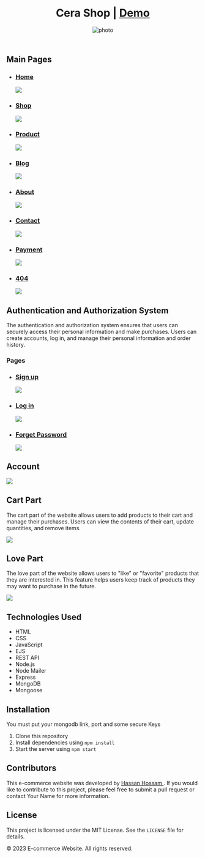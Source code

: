 <header>
<h1>Cera Shop | <a target="_blank" href="https://cera-shop.herokuapp.com">Demo</a></h1>
<img class="head-img" src="http://drive.google.com/uc?export=view&id=1Qe3gvR5cMvkennNxZm2bxs0e9oazCgzQ"
          alt="photo" />
</header>

<main>
<section>
<h2>Main Pages</h2>
<ul>
<li><h3><a href="#">Home</a></h3></li>
<img src='https://firebasestorage.googleapis.com/v0/b/cera-1d79c.appspot.com/o/layout%2Fhome.png?alt=media&token=6dfe7125-5e11-4617-9a2f-b6b62753671e&_gl=1*1u52ec1*_ga*Njk0MTExMjMzLjE2OTc4MzQzODA.*_ga_CW55HF8NVT*MTY5Nzg4MzUzMy4zLjEuMTY5Nzg4NjIyNy42MC4wLjA.'/>
<li><h3><a href="#">Shop</a></h3></li>
<img src='https://firebasestorage.googleapis.com/v0/b/cera-1d79c.appspot.com/o/layout%2Fshop.png?alt=media&token=22293dfd-d701-4d24-bb71-d97fdd16447c&_gl=1*zlx5d3*_ga*Njk0MTExMjMzLjE2OTc4MzQzODA.*_ga_CW55HF8NVT*MTY5Nzg4MzUzMy4zLjEuMTY5Nzg4NjI4MC43LjAuMA..'/>
<li><h3><a href="#">Product</a></h3></li>
<img src='https://firebasestorage.googleapis.com/v0/b/cera-1d79c.appspot.com/o/layout%2FaddProduct.png?alt=media&token=57362b16-7884-4b48-80af-63182829bc1a&_gl=1*13m5sfb*_ga*Njk0MTExMjMzLjE2OTc4MzQzODA.*_ga_CW55HF8NVT*MTY5Nzg4MzUzMy4zLjEuMTY5Nzg4NjMwNy42MC4wLjA.'/>
<li><h3><a href="#">Blog</a></h3></li>
<img src='https://firebasestorage.googleapis.com/v0/b/cera-1d79c.appspot.com/o/layout%2Fblog.png?alt=media&token=4c9b3497-4dce-4ce2-ac31-8dff1b0cdae7&_gl=1*1bwb686*_ga*Njk0MTExMjMzLjE2OTc4MzQzODA.*_ga_CW55HF8NVT*MTY5Nzg4MzUzMy4zLjEuMTY5Nzg4NjMzNy4zMC4wLjA.'/>
<li><h3><a href="#">About</a></h3></li>
<img src='https://firebasestorage.googleapis.com/v0/b/cera-1d79c.appspot.com/o/layout%2Fabout.png?alt=media&token=d65d8208-8a82-4d11-8c0d-ec9104b965c5&_gl=1*4s36bx*_ga*Njk0MTExMjMzLjE2OTc4MzQzODA.*_ga_CW55HF8NVT*MTY5Nzg4MzUzMy4zLjEuMTY5Nzg4NjM1Ni4xMS4wLjA.'/>
<li><h3><a href="#">Contact</a></h3></li>
<img src='https://firebasestorage.googleapis.com/v0/b/cera-1d79c.appspot.com/o/layout%2Fcontact.png?alt=media&token=5b25a754-027d-4f70-8848-0d4230dbc6ef&_gl=1*15h2g30*_ga*Njk0MTExMjMzLjE2OTc4MzQzODA.*_ga_CW55HF8NVT*MTY5Nzg4MzUzMy4zLjEuMTY5Nzg4NjM3NC42MC4wLjA.'/>
<li><h3><a href="#">Payment</a></h3></li>
<img src='https://firebasestorage.googleapis.com/v0/b/cera-1d79c.appspot.com/o/layout%2Fpayment.png?alt=media&token=238dd374-93f1-4fd6-8b7d-f3e03323bfbb&_gl=1*rha286*_ga*Njk0MTExMjMzLjE2OTc4MzQzODA.*_ga_CW55HF8NVT*MTY5Nzg4MzUzMy4zLjEuMTY5Nzg4NjM5Mi40Mi4wLjA.'/>
<li><h3><a href="#">404</a></h3></li>
<img src='https://firebasestorage.googleapis.com/v0/b/cera-1d79c.appspot.com/o/layout%2F404.png?alt=media&token=b6a867a6-0181-4eca-9f03-57fa92e9b345&_gl=1*llmvfw*_ga*Njk0MTExMjMzLjE2OTc4MzQzODA.*_ga_CW55HF8NVT*MTY5Nzg4MzUzMy4zLjEuMTY5Nzg4NjQzNy42MC4wLjA.'/>
</ul>
</section>

<section>
			<h2>Authentication and Authorization System</h2>
			<p>The authentication and authorization system ensures that users can securely access their personal information and make purchases. Users can create accounts, log in, and manage their personal information and order history.</p>
<h3>Pages</h3>
<ul>
<li><h3><a href="#">Sign up</a></h3></li>
<img src='https://firebasestorage.googleapis.com/v0/b/cera-1d79c.appspot.com/o/layout%2Fsignup.png?alt=media&token=55c7a3a8-8ad1-4bed-8831-543b5410b645&_gl=1*1mpi5v3*_ga*Njk0MTExMjMzLjE2OTc4MzQzODA.*_ga_CW55HF8NVT*MTY5Nzg4MzUzMy4zLjEuMTY5Nzg4NjY1Mi40Ni4wLjA.'/>
<li><h3><a href="#">Log in</a></h3></li>
<img src='https://firebasestorage.googleapis.com/v0/b/cera-1d79c.appspot.com/o/layout%2Flogin.png?alt=media&token=eff660a1-9ee9-49cd-9ea4-e08818713f1b&_gl=1*15lquf1*_ga*Njk0MTExMjMzLjE2OTc4MzQzODA.*_ga_CW55HF8NVT*MTY5Nzg4MzUzMy4zLjEuMTY5Nzg4NjY3NS4yMy4wLjA.'/>
<li><h3><a href="#">Forget Password</a></h3></li>
<img src='https://firebasestorage.googleapis.com/v0/b/cera-1d79c.appspot.com/o/layout%2FforgetPass.png?alt=media&token=0cf59b78-6383-4d96-be32-0eb80b25feb3&_gl=1*14u5lcz*_ga*Njk0MTExMjMzLjE2OTc4MzQzODA.*_ga_CW55HF8NVT*MTY5Nzg4MzUzMy4zLjEuMTY5Nzg4NjY5Ny4xLjAuMA..'/>
</ul>
		</section>
<section>
<h2>Account</h2>
<img src='https://firebasestorage.googleapis.com/v0/b/cera-1d79c.appspot.com/o/layout%2Faccount.png?alt=media&token=5dabaa53-69c4-4364-879c-73e8e241f3dc&_gl=1*c45iuu*_ga*Njk0MTExMjMzLjE2OTc4MzQzODA.*_ga_CW55HF8NVT*MTY5Nzg4MzUzMy4zLjEuMTY5Nzg4NjYxMC4xOC4wLjA.'/>
			<h2>Cart Part</h2>
			<p>The cart part of the website allows users to add products to their cart and manage their purchases. Users can view the contents of their cart, update quantities, and remove items.</p>
      <img src='https://firebasestorage.googleapis.com/v0/b/cera-1d79c.appspot.com/o/layout%2Fcart.png?alt=media&token=56897c52-1291-4038-a399-393f73850b27&_gl=1*1wbyhqh*_ga*Njk0MTExMjMzLjE2OTc4MzQzODA.*_ga_CW55HF8NVT*MTY5Nzg4MzUzMy4zLjEuMTY5Nzg4NjU2OC42MC4wLjA.'/>
		</section>
<section>
			<h2>Love Part</h2>
			<p>The love part of the website allows users to "like" or "favorite" products that they are interested in. This feature helps users keep track of products they may want to purchase in the future.</p>
      <img src='https://firebasestorage.googleapis.com/v0/b/cera-1d79c.appspot.com/o/layout%2Floves.png?alt=media&token=c684cba8-d715-4cb6-9589-4b197d4a6d23&_gl=1*lware3*_ga*Njk0MTExMjMzLjE2OTc4MzQzODA.*_ga_CW55HF8NVT*MTY5Nzg4MzUzMy4zLjEuMTY5Nzg4NjU4Ny40MS4wLjA.'/>
		</section>
<section>
			<h2>Technologies Used</h2>
			<ul>
				<li>HTML</li>
				<li>CSS</li>
				<li>JavaScript</li>
				<li>EJS</li>
				<li>REST API</li>
				<li>Node.js</li>
				<li>Node Mailer</li>
				<li>Express</li>
				<li>MongoDB</li>
				<li>Mongoose</li>
			</ul>
		</section>

<section>
			<h2>Installation</h2>
			<p>You must put your mongodb link, port and some secure Keys
			<ol>
				<li>Clone this repository</li>
				<li>Install dependencies using <code>npm install</code></li>
				<li>Start the server using <code>npm start</code></li>
			</ol>
		</section>
<section>
			<h2>Contributors</h2>
			<p>This e-commerce website was developed by <a href="mailto:7hassan.dev@gmail.com">Hassan Hossam </a>. If you would like to contribute to this project, please feel free to submit a pull request or contact Your Name for more information.</p>
		</section>

<section>
			<h2>License</h2>
			<p>This project is licensed under the MIT License. See the <code>LICENSE</code> file for details.</p>
		</section>
</main>

<footer>
	<p>&copy; 2023 E-commerce Website. All rights reserved.</p>
</footer>
